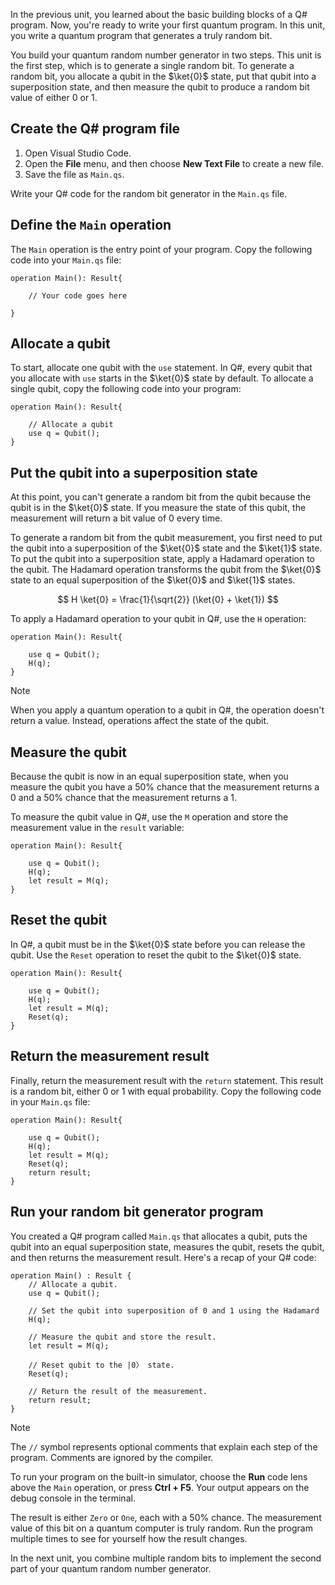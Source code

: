 In the previous unit, you learned about the basic building blocks of a Q# program. Now, you're ready to write your first quantum program. In this unit, you write a quantum program that generates a truly random bit.

You build your quantum random number generator in two steps. This unit is the first step, which is to generate a single random bit. To generate a random bit, you allocate a qubit in the $\ket{0}$ state, put that qubit into a superposition state, and then measure the qubit to produce a random bit value of either 0 or 1.

## Create the Q# program file

1. Open Visual Studio Code.
1. Open the **File** menu, and then choose **New Text File** to create a new file.
1. Save the file as `Main.qs`.

Write your Q# code for the random bit generator in the `Main.qs` file.

## Define the `Main` operation

The `Main` operation is the entry point of your program. Copy the following code into your `Main.qs` file:

```qsharp
operation Main(): Result{

    // Your code goes here

}
```

## Allocate a qubit

To start, allocate one qubit with the `use` statement. In Q#, every qubit that you allocate with `use` starts in the $\ket{0}$ state by default. To allocate a single qubit, copy the following code into your program:

```qsharp
operation Main(): Result{

    // Allocate a qubit
    use q = Qubit();
}
```

## Put the qubit into a superposition state

At this point, you can't generate a random bit from the qubit because the qubit is in the $\ket{0}$ state. If you measure the state of this qubit, the measurement will return a bit value of 0 every time.

To generate a random bit from the qubit measurement, you first need to put the qubit into a superposition of the $\ket{0}$ state and the $\ket{1}$ state. To put the qubit into a superposition state, apply a Hadamard operation to the qubit. The Hadamard operation transforms the qubit from the $\ket{0}$ state to an equal superposition of the $\ket{0}$ and $\ket{1}$ states.

$$ H \ket{0} = \frac{1}{\sqrt{2}} (\ket{0} + \ket{1}) $$

To apply a Hadamard operation to your qubit in Q#, use the `H` operation:

```qsharp
operation Main(): Result{

    use q = Qubit();
    H(q);
}
```

> [!NOTE]
> When you apply a quantum operation to a qubit in Q#, the operation doesn't return a value. Instead, operations affect the state of the qubit.

## Measure the qubit

Because the qubit is now in an equal superposition state, when you measure the qubit you have a 50% chance that the measurement returns a 0 and a 50% chance that the measurement returns a 1.

To measure the qubit value in Q#, use the `M` operation and store the measurement value in the `result` variable:

```qsharp
operation Main(): Result{

    use q = Qubit();
    H(q);
    let result = M(q);
}
```

## Reset the qubit

In Q#, a qubit must be in the $\ket{0}$ state before you can release the qubit. Use the `Reset` operation to reset the qubit to the $\ket{0}$ state.

```qsharp
operation Main(): Result{

    use q = Qubit();
    H(q);
    let result = M(q);
    Reset(q);
}
```

## Return the measurement result

Finally, return the measurement result with the `return` statement. This result is a random bit, either 0 or 1 with equal probability. Copy the following code in your `Main.qs` file:

```qsharp
operation Main(): Result{

    use q = Qubit();
    H(q);
    let result = M(q);
    Reset(q);
    return result;
}
```

## Run your random bit generator program

You created a Q# program called `Main.qs` that allocates a qubit, puts the qubit into an equal superposition state, measures the qubit, resets the qubit, and then returns the measurement result. Here's a recap of your Q# code:

```qsharp
operation Main() : Result {
    // Allocate a qubit.
    use q = Qubit();

    // Set the qubit into superposition of 0 and 1 using the Hadamard 
    H(q);

    // Measure the qubit and store the result.
    let result = M(q);

    // Reset qubit to the |0〉 state.
    Reset(q);

    // Return the result of the measurement.
    return result;
}
```

> [!NOTE]
> The `//` symbol represents optional comments that explain each step of the program. Comments are ignored by the compiler.

To run your program on the built-in simulator, choose the **Run** code lens above the `Main` operation, or press **Ctrl + F5**. Your output appears on the debug console in the terminal.

The result is either `Zero` or `One`, each with a 50% chance. The measurement value of this bit on a quantum computer is truly random. Run the program multiple times to see for yourself how the result changes.

In the next unit, you combine multiple random bits to implement the second part of your quantum random number generator.
